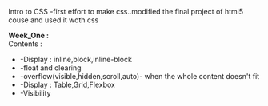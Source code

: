 Intro to CSS
-first effort to make css..modified the final project of html5 couse and used it woth css

<b>Week_One :</b><br>
Contents : <br>
<ul>
<li>-Display : inline,block,inline-block</li>
<li>-float and clearing</li>
<li>-overflow(visible,hidden,scroll,auto)- when the whole content doesn't fit</li>
<li>-Display : Table,Grid,Flexbox</li>
<li>-Visibility</li>
 </ul>
